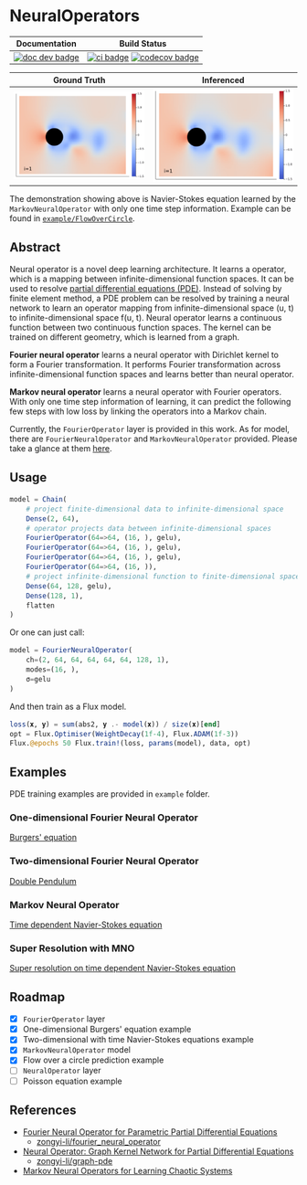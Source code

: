 # NeuralOperators

| **Documentation** | **Build Status** |
|:-----------------:|:----------------:|
| [![doc dev badge]][doc dev link] | [![ci badge]][ci link] [![codecov badge]][codecov link] |

[doc dev badge]: https://img.shields.io/badge/docs-dev-blue.svg
[doc dev link]: https://foldfelis.github.io/NeuralOperators.jl//dev

[ci badge]: https://github.com/foldfelis/NeuralOperators.jl/actions/workflows/CI.yml/badge.svg
[ci link]: https://github.com/foldfelis/NeuralOperators.jl/actions/workflows/CI.yml
[codecov badge]: https://codecov.io/gh/foldfelis/NeuralOperators.jl/branch/master/graph/badge.svg?token=JQH3MP1Y9R
[codecov link]: https://codecov.io/gh/foldfelis/NeuralOperators.jl

| **Ground Truth** | **Inferenced** |
|:----------------:|:--------------:|
| ![](example/FlowOverCircle/gallery/ans.gif) | ![](example/FlowOverCircle/gallery/inferenced.gif) |

The demonstration showing above is Navier-Stokes equation learned by the `MarkovNeuralOperator` with only one time step information.
Example can be found in [`example/FlowOverCircle`](example/FlowOverCircle).

## Abstract

Neural operator is a novel deep learning architecture.
It learns a operator, which is a mapping between infinite-dimensional function spaces.
It can be used to resolve [partial differential equations (PDE)](https://en.wikipedia.org/wiki/Partial_differential_equation).
Instead of solving by finite element method, a PDE problem can be resolved by training a neural network to learn an operator mapping
from infinite-dimensional space (u, t) to infinite-dimensional space f(u, t).
Neural operator learns a continuous function between two continuous function spaces.
The kernel can be trained on different geometry, which is learned from a graph.

**Fourier neural operator** learns a neural operator with Dirichlet kernel to form a Fourier transformation.
It performs Fourier transformation across infinite-dimensional function spaces and learns better than neural operator.

**Markov neural operator** learns a neural operator with Fourier operators.
With only one time step information of learning, it can predict the following few steps with low loss
by linking the operators into a Markov chain.

Currently, the `FourierOperator` layer is provided in this work.
As for model, there are `FourierNeuralOperator` and `MarkovNeuralOperator` provided. Please take a glance at them [here](src/model.jl).

## Usage

```julia
model = Chain(
    # project finite-dimensional data to infinite-dimensional space
    Dense(2, 64),
    # operator projects data between infinite-dimensional spaces
    FourierOperator(64=>64, (16, ), gelu),
    FourierOperator(64=>64, (16, ), gelu),
    FourierOperator(64=>64, (16, ), gelu),
    FourierOperator(64=>64, (16, )),
    # project infinite-dimensional function to finite-dimensional space
    Dense(64, 128, gelu),
    Dense(128, 1),
    flatten
)
```

Or one can just call:

```julia
model = FourierNeuralOperator(
    ch=(2, 64, 64, 64, 64, 64, 128, 1),
    modes=(16, ),
    σ=gelu
)
```

And then train as a Flux model.

```julia
loss(𝐱, 𝐲) = sum(abs2, 𝐲 .- model(𝐱)) / size(𝐱)[end]
opt = Flux.Optimiser(WeightDecay(1f-4), Flux.ADAM(1f-3))
Flux.@epochs 50 Flux.train!(loss, params(model), data, opt)
```

## Examples

PDE training examples are provided in `example` folder.

### One-dimensional Fourier Neural Operator

[Burgers' equation](example/Burgers)

### Two-dimensional Fourier Neural Operator

[Double Pendulum](example/DoublePendulum)

### Markov Neural Operator

[Time dependent Navier-Stokes equation](example/FlowOverCircle)

### Super Resolution with MNO

[Super resolution on time dependent Navier-Stokes equation](example/SuperResolution)

## Roadmap

- [x] `FourierOperator` layer
- [x] One-dimensional Burgers' equation example
- [x] Two-dimensional with time Navier-Stokes equations example
- [x] `MarkovNeuralOperator` model
- [x] Flow over a circle prediction example
- [ ] `NeuralOperator` layer
- [ ] Poisson equation example

## References

- [Fourier Neural Operator for Parametric Partial Differential Equations](https://arxiv.org/abs/2010.08895)
  - [zongyi-li/fourier_neural_operator](https://github.com/zongyi-li/fourier_neural_operator)
- [Neural Operator: Graph Kernel Network for Partial Differential Equations](https://arxiv.org/abs/2003.03485)
  - [zongyi-li/graph-pde](https://github.com/zongyi-li/graph-pde)
- [Markov Neural Operators for Learning Chaotic Systems](https://arxiv.org/abs/2106.06898)
